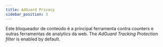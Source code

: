 ```yaml
---
title: AdGuard Privacy
sidebar_position: 3
---
```


Este bloqueador de conteúdo é a principal ferramenta contra counters e outras ferramentas de analytics da web. The _AdGuard Tracking Protection filter_ is enabled by default.
